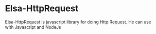 # Elsa-HttpRequest
Elsa-HttpRequest is javascript library for doing Http Request. He can use with Javascript and NodeJs
